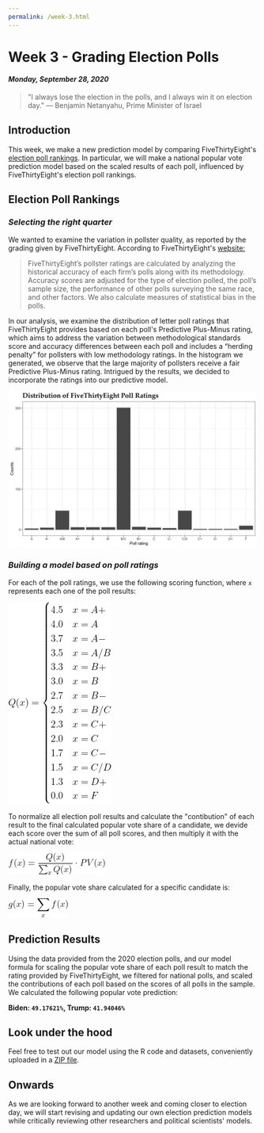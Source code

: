 ```yaml
---
permalink: /week-3.html
---
```


# **Week 3 - Grading Election Polls**
#### ***Monday, September 28, 2020***

> "I always lose the election in the polls, and I always win it on election day."
― Benjamin Netanyahu, Prime Minister of Israel

## **Introduction**
This week, we make a new prediction model by comparing FiveThirtyEight's [election poll rankings](https://github.com/fivethirtyeight/data/tree/master/pollster-ratings). In particular, we will make a national popular vote prediction model based on the scaled results of each poll, influenced by FiveThirtyEight's election poll rankings.

## **Election Poll Rankings**
### _Selecting the right quarter_
We wanted to examine the variation in pollster quality, as reported by the grading given by FiveThirtyEight. According to FiveThirtyEight's [website:](https://fivethirtyeight.com/features/how-fivethirtyeight-calculates-pollster-ratings/)

> FiveThirtyEight’s pollster ratings are calculated by analyzing the historical accuracy of each firm’s polls along with its methodology. Accuracy scores are adjusted for the type of election polled, the poll’s sample size, the performance of other polls surveying the same race, and other factors. We also calculate measures of statistical bias in the polls.

In our analysis, we examine the distribution of letter poll ratings that FiveThirtyEight provides based on each poll's Predictive Plus-Minus rating, which aims to address the variation between methodological standards score and accuracy differences between each poll and includes a “herding penalty” for pollsters with low methodology ratings. In the histogram we generated, we observe that the large majority of pollsters receive a fair Predictive Plus-Minus rating. Intrigued by the results, we decided to incorporate the ratings into our predictive model.

![FTE](/538.png)

### _Building a model based on poll ratings_

For each of the poll ratings, we use the following scoring function, where `x` represents each one of the poll results:

![equation](/equation.png)

To normalize all election poll results and calculate the "contibution" of each result to the final calculated popular vote share of a candidate, we devide each score over the sum of all poll scores, and then multiply it with the actual national vote:

![eq](/eq.png)

Finally, the popular vote share calculated for a specific candidate is:

![eq](/eq2.png)

## **Prediction Results**
Using the data provided from the 2020 election polls, and our model formula for scaling the popular vote share of each poll result to match the rating provided by FiveThirtyEight, we filtered for national polls, and scaled the contributions of each poll based on the scores of all polls in the sample. We calculated the following popular vote prediction:

**Biden: `49.17621%`, Trump: `41.94046%`**

## **Look under the hood**
Feel free to test out our model using the R code and datasets, conveniently uploaded in a [ZIP file](/week-3.zip).

## **Onwards**
As we are looking forward to another week and coming closer to election day, we will start revising and updating our own election prediction models while critically reviewing other researchers and political scientists' models. 
